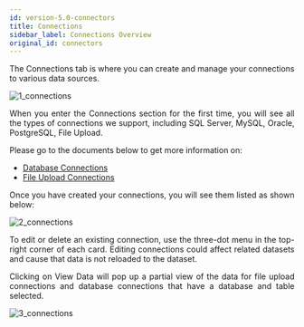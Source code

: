 ```yaml
---
id: version-5.0-connectors
title: Connections
sidebar_label: Connections Overview
original_id: connectors
---
```


<div style="text-align: justify">

The Connections tab is where you can create and manage your connections to various data sources.

![1_connections](https://s3.amazonaws.com/cdn.qrvey.com/documentation_assets/ui-docs/datasets/3.4.2.4_connectors/1_Connections.png#thumbnail-60)

When you enter the Connections section for the first time, you will see all the types of connections we support, including SQL Server, MySQL, Oracle, PostgreSQL, File Upload. 

Please go to the documents below to get more information on:
* [Database Connections](ui-docs/datasets/databases.md)
* [File Upload Connections](ui-docs/datasets/csv.md) 

Once you have created your connections, you will see them listed as shown below:

![2_connections](https://s3.amazonaws.com/cdn.qrvey.com/documentation_assets/ui-docs/datasets/3.4.2.4_connectors/2_Connections.png#thumbnail)

To edit or delete an existing connection, use the three-dot menu in the top-right corner of each card. Editing connections could affect related datasets and cause that data is not reloaded to the dataset. 

Clicking on View Data will pop up a partial view of the data for file upload connections and database connections that have a database and table selected.  

![3_connections](https://s3.amazonaws.com/cdn.qrvey.com/documentation_assets/ui-docs/datasets/3.4.2.4_connectors/3_Connections.png#thumbnail-80)






